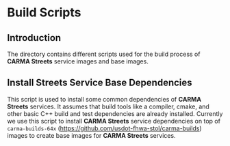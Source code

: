 # Build Scripts
## Introduction
The directory contains different scripts used for the build process of **CARMA Streets** service images and base images.
## Install Streets Service Base Dependencies
This script is used to install some common dependencies of **CARMA Streets** services. It assumes that build tools like a compiler, cmake, and other basic C++ build and test dependencies are already installed. Currently we use this script to install **CARMA Streets** service dependencies on top of `carma-builds-64x` (https://github.com/usdot-fhwa-stol/carma-builds) images to create base images for **CARMA Streets** services.